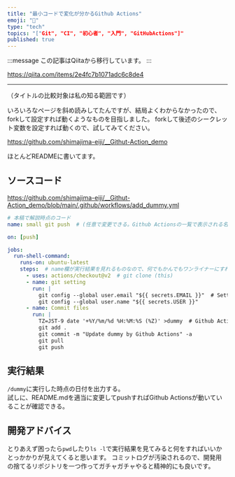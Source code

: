 ```yaml
---
title: "最小コードで変化が分かるGithub Actions"
emoji: "📝"
type: "tech"
topics: "["Git", "CI", "初心者", "入門", "GitHubActions"]"
published: true
---
```


:::message
この記事はQiitaから移行しています。
:::

https://qiita.com/items/2e4fc7b1071adc6c8de4

---

（タイトルの比較対象は私の知る範囲です）

いろいろなページを斜め読みしてたんですが、結局よくわからなかったので、forkして設定すれば動くようなものを目指しました。
forkして後述のシークレット変数を設定すれば動くので、試してみてください。

https://github.com/shimajima-eiji/__Githut-Action_demo

ほとんどREADMEに書いてます。

## ソースコード
https://github.com/shimajima-eiji/__Githut-Action_demo/blob/main/.github/workflows/add_dummy.yml

``` /.github/workflows/add_dummy.yml
# 本稿で解説時点のコード
name: small git push  # (任意で変更できる。Github Actionsの一覧で表示される名称)

on: [push]

jobs:
  run-shell-command:
    runs-on: ubuntu-latest
    steps:  # name欄が実行結果を見れるものなので、何でもかんでもワンライナーにすれば良いというわけでもなさそう
      - uses: actions/checkout@v2  # git clone (this)
      - name: git setting
        run: |
          git config --global user.email "${{ secrets.EMAIL }}"  # Settings->Secretsで追加
          git config --global user.name "${{ secrets.USER }}"
      - name: Commit files
        run: |
          TZ=JST-9 date '+%Y/%m/%d %H:%M:%S (%Z)' >dummy  # Github ActionsのタイムゾーンがUTCなので、これをJSTに変更
          git add .
          git commit -m "Update dummy by Github Actions" -a
          git pull
          git push
```

## 実行結果
`/dummy`に実行した時点の日付を出力する。  
試しに、README.mdを適当に変更してpushすればGithub Actionsが動いていることが確認できる。

## 開発アドバイス
とりあえず困ったら`pwd`したり`ls -l`で実行結果を見てみると何をすればいいかとっかかりが見えてくると思います。
コミットログが汚染されるので、開発用の捨てるリポジトリを一つ作ってガチャガチャやると精神的にも良いです。

